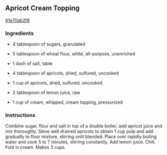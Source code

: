 ## Apricot Cream Topping

[91e70ab2f8](https://recipeland.com/recipe/v/apricot-cream-topping-3305)

### Ingredients

 - 4 tablespoon of sugars, granulated

 - 5 tablespoon of wheat flour, white, all-purpose, unenriched

 - 1 dash of salt, table

 - 4 tablespoon of apricots, dried, sulfured, uncooked

 - 1 cup of apricots, dried, sulfured, uncooked

 - 2 tablespoon of lemon juice, raw

 - 1 cup of cream, whipped, cream topping, pressurized

### Instructions

Combine sugar, flour and salt in top of a double boiler; add apricot juice and mix thoroughly. Sieve well drained apricots to obtain 1 cup pulp and add gradually to flour mixture, stirring until blended. Place over rapidly boiling water and cook 5 to 7 minutes, stirring constantly. Add lemon juice. Chill. Fold in cream. Makes 3 cups.
